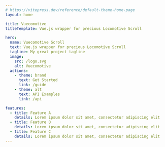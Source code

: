 ```yaml
---
# https://vitepress.dev/reference/default-theme-home-page
layout: home

title: Vuecomotive
titleTemplate: Vue.js wrapper for precious Locomotive Scroll

hero:
  name: Vuecomotive Scroll
  text: Vue.js wrapper for precious Locomotive Scroll
  tagline: My great project tagline
  image:
    src: /logo.svg
    alt: Vuecomotive
  actions:
    - theme: brand
      text: Get Started
      link: /guide
    - theme: alt
      text: API Examples
      link: /api

features:
  - title: Feature A
    details: Lorem ipsum dolor sit amet, consectetur adipiscing elit
  - title: Feature B
    details: Lorem ipsum dolor sit amet, consectetur adipiscing elit
  - title: Feature C
    details: Lorem ipsum dolor sit amet, consectetur adipiscing elit
---
```

